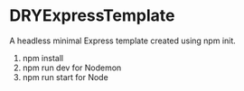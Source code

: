 # DRYExpressTemplate
A headless minimal Express template created using npm init.

1. npm install
2. npm run dev for Nodemon
3. npm run start for Node
